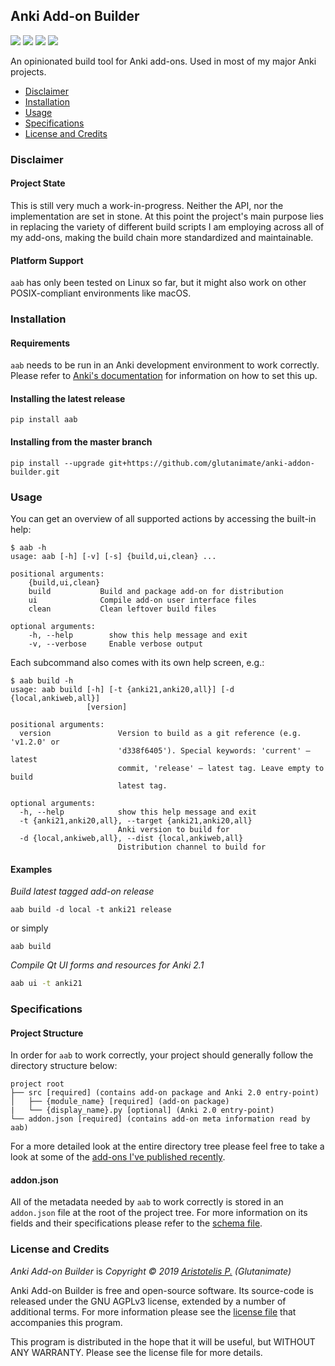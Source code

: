 ## Anki Add-on Builder

<a title="License: GNU AGPLv3" href="https://github.com/glutanimate/anki-addon-builder/blob/master/LICENSE"><img  src="https://img.shields.io/badge/license-GNU AGPLv3-green.svg"></a>
<a href="https://pypi.org/project/aab/"><img src="https://img.shields.io/pypi/v/aab.svg"></a>
<img src="https://img.shields.io/pypi/status/aab.svg">
<img src="https://img.shields.io/pypi/dd/aab.svg">


An opinionated build tool for Anki add-ons. Used in most of my major Anki projects.

- [Disclaimer](#disclaimer)
- [Installation](#installation)
- [Usage](#usage)
- [Specifications](#specifications)
- [License and Credits](#license-and-credits)

### Disclaimer

#### Project State

This is still very much a work-in-progress. Neither the API, nor the implementation are set in stone. At this point the project's main purpose lies in replacing the variety of different build scripts I am employing across all of my add-ons, making the build chain more standardized and maintainable.

#### Platform Support

`aab` has only been tested on Linux so far, but it might also work on other POSIX-compliant environments like macOS.

### Installation

#### Requirements

`aab` needs to be run in an Anki development environment to work correctly. Please refer to [Anki's documentation](https://github.com/dae/anki/blob/master/README.development) for information on how to set this up.

#### Installing the latest release

    pip install aab

#### Installing from the master branch

    pip install --upgrade git+https://github.com/glutanimate/anki-addon-builder.git

### Usage

You can get an overview of all supported actions by accessing the built-in help:

```
$ aab -h
usage: aab [-h] [-v] [-s] {build,ui,clean} ...

positional arguments:
    {build,ui,clean}
    build           Build and package add-on for distribution
    ui              Compile add-on user interface files
    clean           Clean leftover build files

optional arguments:
    -h, --help        show this help message and exit
    -v, --verbose     Enable verbose output
```

Each subcommand also comes with its own help screen, e.g.:

```
$ aab build -h
usage: aab build [-h] [-t {anki21,anki20,all}] [-d {local,ankiweb,all}]
                 [version]

positional arguments:
  version               Version to build as a git reference (e.g. 'v1.2.0' or
                        'd338f6405'). Special keywords: 'current' – latest
                        commit, 'release' – latest tag. Leave empty to build
                        latest tag.

optional arguments:
  -h, --help            show this help message and exit
  -t {anki21,anki20,all}, --target {anki21,anki20,all}
                        Anki version to build for
  -d {local,ankiweb,all}, --dist {local,ankiweb,all}
                        Distribution channel to build for
```

#### Examples

_Build latest tagged add-on release_

```
aab build -d local -t anki21 release
```

or simply

```
aab build
```

_Compile Qt UI forms and resources for Anki 2.1_

```bash
aab ui -t anki21
```

### Specifications

#### Project Structure

In order for `aab` to work correctly, your project should generally follow the directory structure below:

```
project root
├── src [required] (contains add-on package and Anki 2.0 entry-point)
│   ├── {module_name} [required] (add-on package)
|   └── {display_name}.py [optional] (Anki 2.0 entry-point)
└── addon.json [required] (contains add-on meta information read by aab)
```

For a more detailed look at the entire directory tree please feel free to take a look at some of the [add-ons I've published recently](https://github.com/topics/anki-addon?o=desc&q=user%3Aglutanimate&s=updated).

#### addon.json

All of the metadata needed by `aab` to work correctly is stored in an `addon.json` file at the root of the project tree. For more information on its fields and their specifications please refer to the [schema file](https://github.com/glutanimate/anki-addon-builder/blob/master/aab/schema.json).

### License and Credits

*Anki Add-on Builder* is *Copyright © 2019 [Aristotelis P.](https://glutanimate.com/) (Glutanimate)*

Anki Add-on Builder is free and open-source software. Its source-code is released under the GNU AGPLv3 license, extended by a number of additional terms. For more information please see the [license file](https://github.com/glutanimate/anki-addon-builder/blob/master/LICENSE) that accompanies this program.

This program is distributed in the hope that it will be useful, but WITHOUT ANY WARRANTY. Please see the license file for more details.